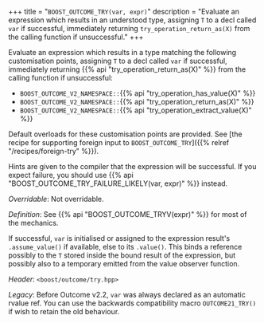 +++
title = "`BOOST_OUTCOME_TRY(var, expr)`"
description = "Evaluate an expression which results in an understood type, assigning `T` to a decl called `var` if successful, immediately returning `try_operation_return_as(X)` from the calling function if unsuccessful."
+++

Evaluate an expression which results in a type matching the following customisation points, assigning `T` to a decl called `var` if successful, immediately returning {{% api "try_operation_return_as(X)" %}} from the calling function if unsuccessful:

- `BOOST_OUTCOME_V2_NAMESPACE::`{{% api "try_operation_has_value(X)" %}}
- `BOOST_OUTCOME_V2_NAMESPACE::`{{% api "try_operation_return_as(X)" %}}
- `BOOST_OUTCOME_V2_NAMESPACE::`{{% api "try_operation_extract_value(X)" %}}

Default overloads for these customisation points are provided. See [the recipe for supporting foreign input to `BOOST_OUTCOME_TRY`]({{% relref "/recipes/foreign-try" %}}).

Hints are given to the compiler that the expression will be successful. If you expect failure, you should use {{% api "BOOST_OUTCOME_TRY_FAILURE_LIKELY(var, expr)" %}} instead.

*Overridable*: Not overridable.

*Definition*: See {{% api "BOOST_OUTCOME_TRYV(expr)" %}} for most of the mechanics.

If successful, `var` is initialised or assigned to the expression result's `.assume_value()` if available, else to its `.value()`. This binds a reference possibly to the `T` stored inside the bound result of the expression, but possibly also to a temporary emitted from the value observer function.

*Header*: `<boost/outcome/try.hpp>`

*Legacy*: Before Outcome v2.2, `var` was always declared as an automatic rvalue ref. You can use the backwards compatibility macro `OUTCOME21_TRY()` if wish to retain the old behaviour.